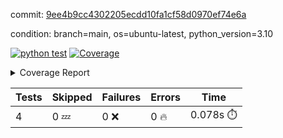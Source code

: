 commit: [9ee4b9cc4302205ecdd10fa1cf58d0970ef74e6a](https://github.com/rcmdnk/python-action-test/tree/9ee4b9cc4302205ecdd10fa1cf58d0970ef74e6a)

condition: branch=main, os=ubuntu-latest, python_version=3.10

[![python test](https://github.com/rcmdnk/python-action-test/actions/workflows/test.yml/badge.svg)](https://github.com/rcmdnk/python-action-test/actions/runs/4289046698)
<a href="https://github.com/rcmdnk/python-action-test/blob/9ee4b9cc4302205ecdd10fa1cf58d0970ef74e6a/README.md"><img alt="Coverage" src="https://img.shields.io/badge/Coverage-93%25-brightgreen.svg" /></a><details><summary>Coverage Report </summary><table><tr><th>File</th><th>Stmts</th><th>Miss</th><th>Cover</th><th>Missing</th></tr><tbody><tr><td colspan="5"><b>src/python_action_test</b></td></tr><tr><td>&nbsp; &nbsp;<a href="https://github.com/rcmdnk/python-action-test/blob/9ee4b9cc4302205ecdd10fa1cf58d0970ef74e6a/src/python_action_test/python_action_test.py">python_action_test.py</a></td><td>11</td><td>1</td><td>91%</td><td><a href="https://github.com/rcmdnk/python-action-test/blob/9ee4b9cc4302205ecdd10fa1cf58d0970ef74e6a/src/python_action_test/python_action_test.py#L15">15</a></td></tr><tr><td><b>TOTAL</b></td><td><b>15</b></td><td><b>1</b></td><td><b>93%</b></td><td>&nbsp;</td></tr></tbody></table></details>

| Tests | Skipped | Failures | Errors | Time |
| ----- | ------- | -------- | -------- | ------------------ |
| 4 | 0 :zzz: | 0 :x: | 0 :fire: | 0.078s :stopwatch: |

